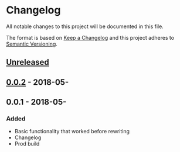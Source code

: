 # Changelog

All notable changes to this project will be documented in this file.

The format is based on [Keep a Changelog](http://keepachangelog.com/en/1.0.0/)
and this project adheres to [Semantic Versioning](http://semver.org/spec/v2.0.0.html).

## [Unreleased]

## [0.0.2] - 2018-05-

## 0.0.1 - 2018-05-

### Added

* Basic functionality that worked before rewriting
* Changelog
* Prod build

[Unreleased]: https://github.com/miolabs/miojs-cli/compare/v1.0.0...HEAD
[0.0.2]:  https://github.com/miolabs/miojs-cli/compare/v0.0.1...v0.0.2